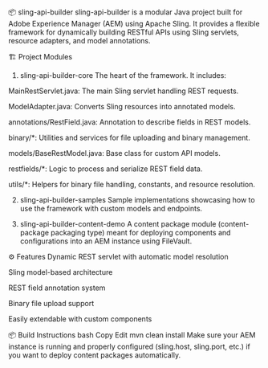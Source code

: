 📦 sling-api-builder
sling-api-builder is a modular Java project built for Adobe Experience Manager (AEM) using Apache Sling. It provides a flexible framework for dynamically building RESTful APIs using Sling servlets, resource adapters, and model annotations.

🏗 Project Modules
1. sling-api-builder-core
The heart of the framework. It includes:

MainRestServlet.java: The main Sling servlet handling REST requests.

ModelAdapter.java: Converts Sling resources into annotated models.

annotations/RestField.java: Annotation to describe fields in REST models.

binary/*: Utilities and services for file uploading and binary management.

models/BaseRestModel.java: Base class for custom API models.

restfields/*: Logic to process and serialize REST field data.

utils/*: Helpers for binary file handling, constants, and resource resolution.

2. sling-api-builder-samples
Sample implementations showcasing how to use the framework with custom models and endpoints.

3. sling-api-builder-content-demo
A content package module (content-package packaging type) meant for deploying components and configurations into an AEM instance using FileVault.

⚙️ Features
Dynamic REST servlet with automatic model resolution

Sling model-based architecture

REST field annotation system

Binary file upload support

Easily extendable with custom components

📦 Build Instructions
bash
Copy
Edit
mvn clean install
Make sure your AEM instance is running and properly configured (sling.host, sling.port, etc.) if you want to deploy content packages automatically.
